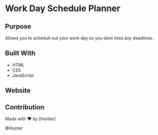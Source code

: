 # Work Day Schedule Planner

## Purpose
Allows you to schedult out your work day so you dont miss any deadlines.

## Built With
* HTML
* CSS
* JavaScript

## Website


## Contribution 
Made with ❤️ by [Hunter]

©️Hunter
